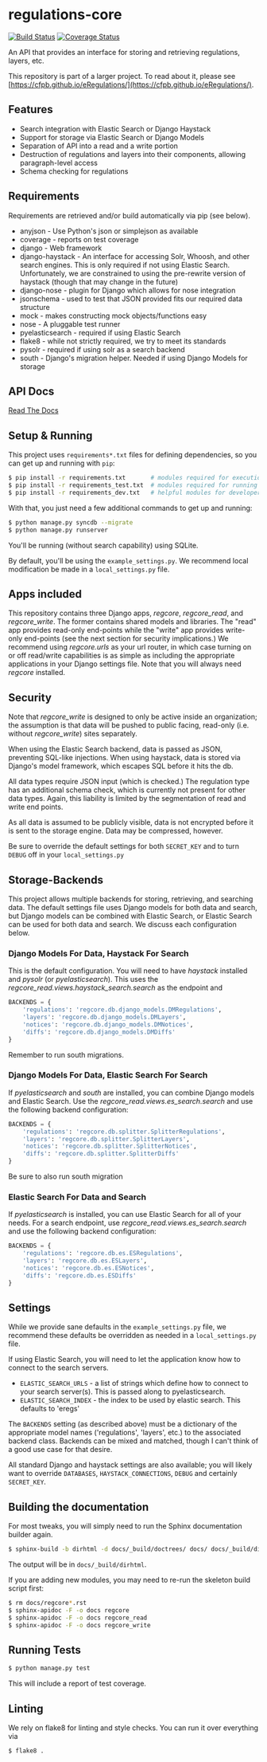 regulations-core
================

[![Build Status](https://travis-ci.org/cfpb/regulations-core.png)](https://travis-ci.org/cfpb/regulations-core)
[![Coverage Status](https://coveralls.io/repos/cfpb/regulations-core/badge.png)](https://coveralls.io/r/cfpb/regulations-core)

An API that provides an interface for storing and retrieving regulations,
layers, etc.

This repository is part of a larger project. To read about it, please see 
[https://cfpb.github.io/eRegulations/](https://cfpb.github.io/eRegulations/).

## Features

* Search integration with Elastic Search or Django Haystack
* Support for storage via Elastic Search or Django Models
* Separation of API into a read and a write portion
* Destruction of regulations and layers into their components, allowing
  paragraph-level access
* Schema checking for regulations

## Requirements

Requirements are retrieved and/or build automatically via pip (see below).

* anyjson - Use Python's json or simplejson as available
* coverage - reports on test coverage
* django - Web framework
* django-haystack - An interface for accessing Solr, Whoosh, and other search
  engines. This is only required if not using Elastic Search. Unfortunately, 
  we are constrained to using the pre-rewrite version of haystack (though 
  that may change in the future)
* django-nose - plugin for Django which allows for nose integration
* jsonschema - used to test that JSON provided fits our required data
  structure
* mock - makes constructing mock objects/functions easy
* nose - A pluggable test runner
* pyelasticsearch - required if using Elastic Search
* flake8 - while not strictly required, we try to meet its standards
* pysolr - required if using solr as a search backend
* south - Django's migration helper. Needed if using Django Models for
  storage

## API Docs

[Read The Docs](http://regulations-core.readthedocs.org/en/latest/)

## Setup & Running

This project uses `requirements*.txt` files for defining dependencies, so you
can get up and running with `pip`:

```bash
$ pip install -r requirements.txt       # modules required for execution
$ pip install -r requirements_test.txt  # modules required for running tests
$ pip install -r requirements_dev.txt   # helpful modules for developers
```

With that, you just need a few additional commands to get up and running:
```bash
$ python manage.py syncdb --migrate
$ python manage.py runserver
```

You'll be running (without search capability) using SQLite.

By default, you'll be using the `example_settings.py`. We recommend local
modification be made in a `local_settings.py` file.

## Apps included

This repository contains three Django apps, *regcore*, *regcore_read*, and
*regcore_write*. The former contains shared models and libraries. The "read"
app provides read-only end-points while the "write" app provides write-only
end-points (see the next section for security implications.) We recommend
using *regcore.urls* as your url router, in which case turning on or off
read/write capabilities is as simple as including the appropriate
applications in your Django settings file. Note that you will always need
*regcore* installed.


## Security

Note that *regcore_write* is designed to only be active inside an
organization; the assumption is that data will be pushed to public facing,
read-only (i.e. without *regcore_write*) sites separately.

When using the Elastic Search backend, data is passed as JSON, preventing
SQL-like injections. When using haystack, data is stored via Django's model
framework, which escapes SQL before it hits the db.

All data types require JSON input (which is checked.) The regulation type
has an additional schema check, which is currently not present for other
data types. Again, this liability is limited by the segmentation of read and
write end points.

As all data is assumed to be publicly visible, data is not encrypted before
it is sent to the storage engine. Data may be compressed, however.

Be sure to override the default settings for both `SECRET_KEY` and to
turn `DEBUG` off in your `local_settings.py`

## Storage-Backends

This project allows multiple backends for storing, retrieving, and searching
data. The default settings file uses Django models for both data and search,
but Django models can be combined with Elastic Search, or Elastic Search can
be used for both data and search. We discuss each configuration below.

### Django Models For Data, Haystack For Search

This is the default configuration. You will need to have *haystack*
installed and *pysolr* (or *pyelasticsearch*). This uses the
*regcore_read.views.haystack_search.search* as the endpoint and

```python
BACKENDS = {
    'regulations': 'regcore.db.django_models.DMRegulations',
    'layers': 'regcore.db.django_models.DMLayers',
    'notices': 'regcore.db.django_models.DMNotices',
    'diffs': 'regcore.db.django_models.DMDiffs'
}
```

Remember to run south migrations.

### Django Models For Data, Elastic Search For Search

If *pyelasticsearch* and *south* are installed, you can combine Django
models and Elastic Search. Use the *regcore_read.views.es_search.search* and
use the following backend configuration:

```python
BACKENDS = {
    'regulations': 'regcore.db.splitter.SplitterRegulations',
    'layers': 'regcore.db.splitter.SplitterLayers',
    'notices': 'regcore.db.splitter.SplitterNotices',
    'diffs': 'regcore.db.splitter.SplitterDiffs'
}
```

Be sure to also run south migration

### Elastic Search For Data and Search

If *pyelasticsearch* is installed, you can use Elastic Search for all of
your needs. For a search endpoint, use *regcore_read.views.es_search.search* 
and use the following backend configuration:

```python
BACKENDS = {
    'regulations': 'regcore.db.es.ESRegulations',
    'layers': 'regcore.db.es.ESLayers',
    'notices': 'regcore.db.es.ESNotices',
    'diffs': 'regcore.db.es.ESDiffs'
}
```


## Settings

While we provide sane defaults in the `example_settings.py` file, we recommend
these defaults be overridden as needed in a `local_settings.py` file.

If using Elastic Search, you will need to let the application know how to
connect to the search servers.

* `ELASTIC_SEARCH_URLS` - a list of strings which define how to connect
  to your search server(s). This is passed along to pyelasticsearch.
* `ELASTIC_SEARCH_INDEX` - the index to be used by elastic search. This
  defaults to 'eregs'

The `BACKENDS` setting (as described above) must be a dictionary of the
appropriate model names ('regulations', 'layers', etc.) to the associated
backend class. Backends can be mixed and matched, though I can't think of a
good use case for that desire.

All standard Django and haystack settings are also available; you will likely
want to override `DATABASES`, `HAYSTACK_CONNECTIONS`, `DEBUG` and certainly
`SECRET_KEY`.

## Building the documentation

For most tweaks, you will simply need to run the Sphinx documentation
builder again.

```bash
$ sphinx-build -b dirhtml -d docs/_build/doctrees/ docs/ docs/_build/dirhtml/
```

The output will be in `docs/_build/dirhtml`.

If you are adding new modules, you may need to re-run the skeleton build
script first:

```bash
$ rm docs/regcore*.rst
$ sphinx-apidoc -F -o docs regcore
$ sphinx-apidoc -F -o docs regcore_read
$ sphinx-apidoc -F -o docs regcore_write
```

##  Running Tests

```bash
$ python manage.py test
```

This will include a report of test coverage.

## Linting

We rely on flake8 for linting and style checks. You can run it over everything
via

```bash
$ flake8 .
```
